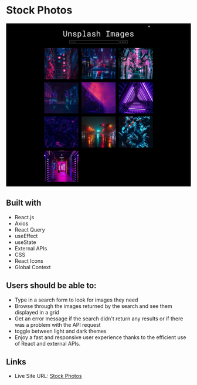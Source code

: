 # Stock Photos

![](./screenshot.jpg)

## Built with

- React.js
- Axios
- React Query
- useEffect
- useState
- External APIs
- CSS
- React Icons
- Global Context

## Users should be able to:

- Type in a search form to look for images they need
- Browse through the images returned by the search and see them displayed in a grid
- Get an error message if the search didn't return any results or if there was a problem with the API request
- toggle between light and dark themes
- Enjoy a fast and responsive user experience thanks to the efficient use of React and external APIs.

## Links

- Live Site URL: [Stock Photos](https://news-website-ekizashvilit.netlify.app/)
